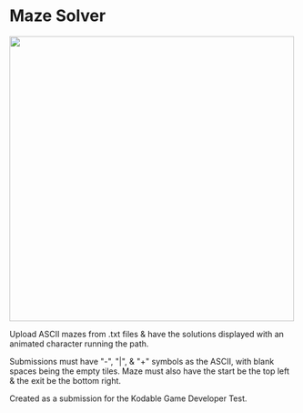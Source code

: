 # Maze Solver

<img src="https://i.imgur.com/Ax5S8a5.png" width="500">

Upload ASCII mazes from .txt files & have the solutions displayed with an animated character running the path.

Submissions must have "-", "|", & "+" symbols as the ASCII, with blank spaces being the empty tiles. Maze must also have the start be the top left & the exit be the bottom right.

Created as a submission for the Kodable Game Developer Test.
